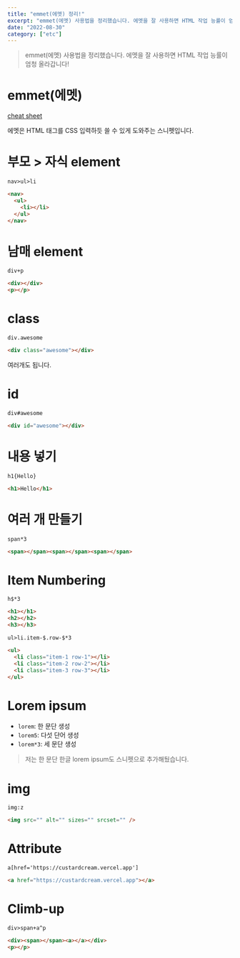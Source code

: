 ```yaml
---
title: "emmet(에멧) 정리!"
excerpt: "emmet(에멧) 사용법을 정리했습니다. 에멧을 잘 사용하면 HTML 작업 능률이 엄청 올라갑니다!"
date: "2022-08-30"
category: ["etc"]
---
```


> emmet(에멧) 사용법을 정리했습니다. 에멧을 잘 사용하면 HTML 작업 능률이 엄청 올라갑니다!

# emmet(에멧)

[cheat sheet](https://docs.emmet.io/cheat-sheet/)

에멧은 HTML 태그를 CSS 입력하듯 쓸 수 있게 도와주는 스니펫입니다.

# 부모 > 자식 element

`nav>ul>li`

```html
<nav>
  <ul>
    <li></li>
  </ul>
</nav>
```

# 남매 element

`div+p`

```html
<div></div>
<p></p>
```

# class

`div.awesome`

```html
<div class="awesome"></div>
```

여러개도 됩니다.

# id

`div#awesome`

```html
<div id="awesome"></div>
```

# 내용 넣기

`h1{Hello}`

```html
<h1>Hello</h1>
```

# 여러 개 만들기

`span*3`

```html
<span></span><span></span><span></span>
```

# Item Numbering

`h$*3`

```html
<h1></h1>
<h2></h2>
<h3></h3>
```

`ul>li.item-$.row-$*3`

```html
<ul>
  <li class="item-1 row-1"></li>
  <li class="item-2 row-2"></li>
  <li class="item-3 row-3"></li>
</ul>
```

# Lorem ipsum

- `lorem`: 한 문단 생성
- `lorem5`: 다섯 단어 생성
- `lorem*3`: 세 문단 생성

> 저는 한 문단 한글 lorem ipsum도 스니펫으로 추가해뒀습니다.

# img

`img:z`

```html
<img src="" alt="" sizes="" srcset="" />
```

# Attribute

`a[href='https://custardcream.vercel.app']`

```html
<a href="https://custardcream.vercel.app"></a>
```

# Climb-up

`div>span+a^p`

```html
<div><span></span><a></a></div>
<p></p>
```
